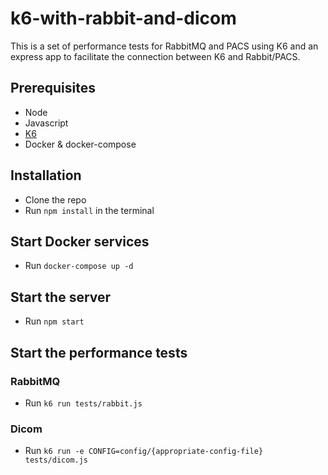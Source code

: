 # k6-with-rabbit-and-dicom

This is a set of performance tests for RabbitMQ and PACS using K6 and an express app to facilitate the connection between K6 and Rabbit/PACS.

## Prerequisites

* Node
* Javascript
* [K6](https://k6.io/docs/getting-started/installation/)
* Docker & docker-compose

## Installation

* Clone the repo
* Run `npm install` in the terminal

## Start Docker services

* Run `docker-compose up -d`

## Start the server

* Run `npm start`

## Start the performance tests

### RabbitMQ

* Run `k6 run tests/rabbit.js`

### Dicom

* Run `k6 run -e CONFIG=config/{appropriate-config-file} tests/dicom.js`
